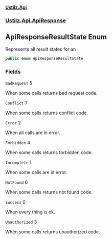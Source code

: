 #### [Ustilz.Api](index.md 'index')
### [Ustilz.Api.ApiResponse](Ustilz.Api.ApiResponse.md 'Ustilz.Api.ApiResponse')

## ApiResponseResultState Enum

Represents all result states for an <seealso cref="!:ApiResponse&lt;TResponse&gt;"/>

```csharp
public enum ApiResponseResultState
```
### Fields

<a name='Ustilz.Api.ApiResponse.ApiResponseResultState.BadRequest'></a>

`BadRequest` 5

When some calls returns bad request code.

<a name='Ustilz.Api.ApiResponse.ApiResponseResultState.Conflict'></a>

`Conflict` 7

When some calls returns conflict code.

<a name='Ustilz.Api.ApiResponse.ApiResponseResultState.Error'></a>

`Error` 2

When all calls are in error.

<a name='Ustilz.Api.ApiResponse.ApiResponseResultState.Forbidden'></a>

`Forbidden` 4

When some calls returns forbidden code.

<a name='Ustilz.Api.ApiResponse.ApiResponseResultState.Incomplete'></a>

`Incomplete` 1

When some calls are in error.

<a name='Ustilz.Api.ApiResponse.ApiResponseResultState.NotFound'></a>

`NotFound` 6

When some calls returns not found code.

<a name='Ustilz.Api.ApiResponse.ApiResponseResultState.Success'></a>

`Success` 0

When every thing is ok.

<a name='Ustilz.Api.ApiResponse.ApiResponseResultState.Unauthorized'></a>

`Unauthorized` 3

When some calls returns unauthorized code.